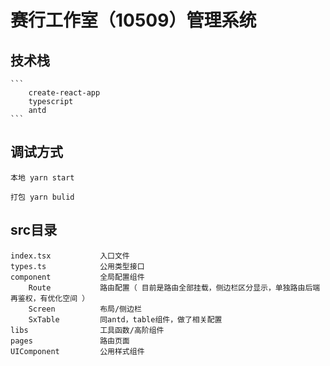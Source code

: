 # 赛行工作室（10509）管理系统

## 技术栈
    ```
        create-react-app
        typescript
        antd
    ```
## 调试方式
    本地 yarn start

    打包 yarn bulid

## src目录
    index.tsx           入口文件
    types.ts            公用类型接口
    component           全局配置组件
        Route           路由配置（ 目前是路由全部挂载，侧边栏区分显示，单独路由后端再鉴权，有优化空间 ）
        Screen          布局/侧边栏
        SxTable         同antd，table组件，做了相关配置
    libs                工具函数/高阶组件
    pages               路由页面
    UIComponent         公用样式组件